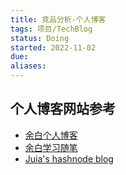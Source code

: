 ```yaml
---
title: 竞品分析-个人博客
tags: 项目/TechBlog
status: Doing
started: 2022-11-02
due: 
aliases: 
---
```

## 个人博客网站参考
- [余白个人博客](https://www.vipyubai.top/)
- [余白学习随笔](https://www.vipyubai.top/)
- [Juia's hashnode blog](https://yuridevat.hashnode.dev/)